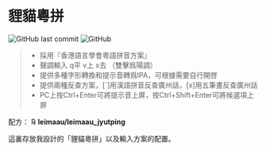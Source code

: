 # 貍貓粵拼

![GitHub last commit](https://img.shields.io/github/last-commit/leimaau/leimaau_jyutping.svg) ![GitHub](https://img.shields.io/github/license/leimaau/leimaau_jyutping.svg)

> * 採用『香港語言學會粵語拼音方案』
> * 聲調輸入 q平 v上 x去 （雙擊爲陽調）
> * 提供多種字形轉換和提示音轉爲IPA，可根據需要自行開啓
> * 提供兩種反查方案，[`]用漢語拼音反查廣州話，[x]用五筆畫反查廣州話
> * PC上按Ctrl+Enter可將提示音上屏，按Ctrl+Shift+Enter可將候選項上屏

配方： ℞ **leimaau/leimaau_jyutping**

這裏存放我設計的「貍貓粵拼」以及輸入方案的配置。
